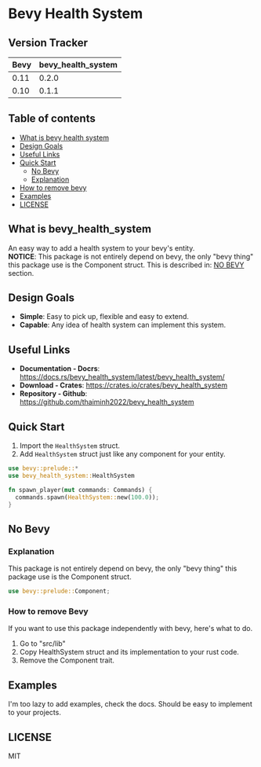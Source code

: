 # Bevy Health System

## __Version Tracker__ 

| Bevy | bevy_health_system |
| ------------- | ------------- |
| 0.11          | 0.2.0         |
| 0.10          | 0.1.1         |

## __Table of contents__

- [What is bevy health system](#what-is-bevy_health_system)
- [Design Goals](#design-goals)
- [Useful Links](#useful-links)
- [Quick Start](#quick-start)
  - [No Bevy](#no-bevy)
  - [Explanation](#explanation)
- [How to remove bevy](#how-to-remove-bevy)
- [Examples](#examples)
- [LICENSE](#license)

## __What is bevy_health_system__

An easy way to add a health system to your bevy's entity. </br>
__NOTICE__: This package is not entirely depend on bevy, the only "bevy thing" this package use is the Component struct. This is described in: [NO BEVY](#no-bevy) section.

## __Design Goals__

- __Simple__: Easy to pick up, flexible and easy to extend.
- __Capable__: Any idea of health system can implement this system.

## __Useful Links__

- __Documentation - Docrs__: <https://docs.rs/bevy_health_system/latest/bevy_health_system/>
- __Download - Crates__: <https://crates.io/crates/bevy_health_system>
- __Repository - Github__: <https://github.com/thaiminh2022/bevy_health_system>

## __Quick Start__

1. Import the `HealthSystem` struct.
2. Add `HealthSystem` struct just like any component for your entity.

```rust
use bevy::prelude::*
use bevy_health_system::HealthSystem

fn spawn_player(mut commands: Commands) {
  commands.spawn(HealthSystem::new(100.0));
}
```

## __No Bevy__

### Explanation

This package is not entirely depend on bevy, the only "bevy thing" this package use is the Component struct.

```rust
use bevy::prelude::Component;
```

### How to remove Bevy

If you want to use this package independently with bevy, here's what to do.

1. Go to "src/lib"
2. Copy HealthSystem struct and its implementation to your rust code.
3. Remove the Component trait.

## __Examples__

I'm too lazy to add examples, check the docs. Should be easy to implement to your projects.

## __LICENSE__

MIT
